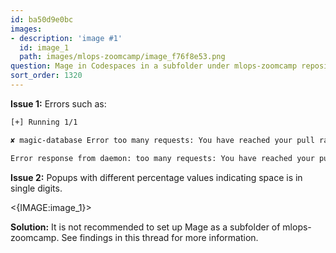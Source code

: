 ```yaml
---
id: ba50d9e0bc
images:
- description: 'image #1'
  id: image_1
  path: images/mlops-zoomcamp/image_f76f8e53.png
question: Mage in Codespaces in a subfolder under mlops-zoomcamp repository
sort_order: 1320
---
```


**Issue 1:** Errors such as:

```bash
[+] Running 1/1

✘ magic-database Error too many requests: You have reached your pull rate limit. You may increase the limit by authenticating and upgra...                   

Error response from daemon: too many requests: You have reached your pull rate limit. You may increase the limit by authenticating and upgrading: [docker.com](https://www.docker.com/increase-rate-limit)
```

**Issue 2:** Popups with different percentage values indicating space is in single digits.

<{IMAGE:image_1}>

**Solution:** It is not recommended to set up Mage as a subfolder of mlops-zoomcamp. See findings in this thread for more information.
